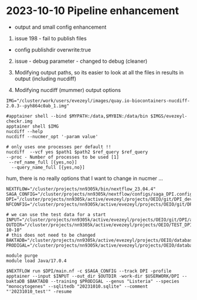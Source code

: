 # 2023-10-10 Pipeline enhancement
- output and small config enhancement


1. issue 198 - fail to publish files
- config publishdir overwrite:true

2. issue - debug parameter - changed to debug (cleaner)

3. Modifying output paths, so its easier to look at all the files in results in output  (including nucdiff)

4. Modifying nucdiff (mummer) output options

```shell
IMG="/cluster/work/users/evezeyl/images/quay.io-biocontainers-nucdiff-2.0.3--pyh864c0ab_1.img"

#apptainer shell --bind $MYPATH:/data,$MYBIN:/data/bin $IMGS/evezeyl-checkr.img 
apptainer shell $IMG
nucdiff --help
nucdiff --nucmer_opt '-param value' 

# only uses one processes per default !! 
nucdiff  --vcf yes $path1 $path2 $ref_query $ref_query
--proc - Number of processes to be used [1]
 --ref_name_full [{yes,no}]
  --query_name_full [{yes,no}]
```
 hum, there is no really options that I want to change in nucmer ...

```shell
NEXTFLOW="/cluster/projects/nn9305k/bin/nextflow_23.04.4"
SAGA_CONFIG="/cluster/projects/nn9305k/nextflow/configs/saga_DPI.config"
DPI="/cluster/projects/nn9305k/active/evezeyl/projects/OEIO/git/DPI_dev/DPI"
NFCONFIG="/cluster/projects/nn9305k/active/evezeyl/projects/OEIO/git/DPI_dev/DPI/nextflow.config"

# we can use the test data for a start
INPUT="/cluster/projects/nn9305k/active/evezeyl/projects/OEIO/git/DPI/assets/data/saga_test.csv"
OUTDIR="/cluster/projects/nn9305k/active/evezeyl/projects/OEIO/TEST_DPI/2023-10-10"
# this does not need to be changed
BAKTADB="/cluster/projects/nn9305k/active/evezeyl/projects/OEIO/databases/bakta/db"
PRODIGAL="/cluster/projects/nn9305k/active/evezeyl/projects/OEIO/databases/Listeria_monocytogenes.trn"

module purge
module load Java/17.0.4

$NEXTFLOW run $DPI/main.nf -c $SAGA_CONFIG --track DPI -profile apptainer --input $INPUT --out_dir $OUTDIR -work-dir $USERWORK/DPI --baktaDB $BAKTADB --training $PRODIGAL --genus "Listeria" --species "monocytogenes" --sqlitedb "20231010.sqlite" --comment "'20231010_test'" -resume
```
